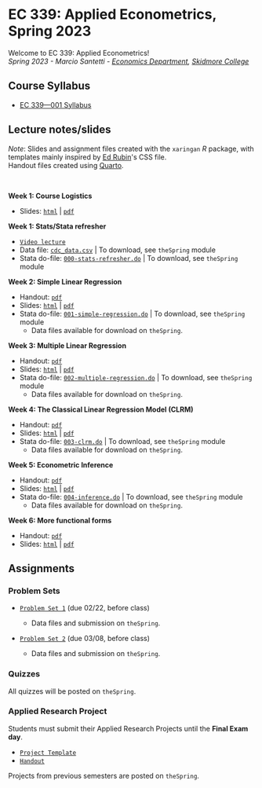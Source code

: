 # EC 339: Applied Econometrics, Spring 2023

Welcome to EC 339: Applied Econometrics!<br>
*Spring 2023 - Marcio Santetti - [Economics Department](https://www.skidmore.edu/economics/), [Skidmore College](https://www.skidmore.edu/)*


## Course Syllabus

- [EC 339&mdash;001 Syllabus](https://raw.githack.com/marciosantetti/ec339-sp23/main/syllabus/ec339-syllabus-sp23.pdf)


## Lecture notes/slides

*Note*: Slides and assignment files created with the `xaringan` *R* package, with templates mainly inspired by [Ed Rubin](https://github.com/edrubin)'s CSS file. <br>
Handout files created using [Quarto](https://quarto.org/).

<br>

**Week 1: Course Logistics**

  - Slides: [`html`](https://raw.githack.com/marciosantetti/ec339-sp23/main/lectures/000-logistics/000-course-logistics.html) | [`pdf`](https://raw.githack.com/marciosantetti/ec339-sp23/main/lectures/000-logistics/000-course-logistics.pdf)

**Week 1: Stats/Stata refresher**

  - [`Video lecture`](https://youtu.be/BRwqm6RdL0I)
  - Data file: [`cdc_data.csv`](https://raw.githack.com/marciosantetti/ec339-sp23/main/lectures/000-logistics/cdc_data.csv) | To download, see `theSpring` module
  - Stata do-file: [`000-stats-refresher.do`](https://github.com/marciosantetti/ec339-sp23/blob/main/lectures/000-logistics/000-stats-refresher.do) | To download, see `theSpring` module


 **Week 2: Simple Linear Regression**
 
  - Handout: [`pdf`](https://raw.githack.com/marciosantetti/ec339-sp23/main/lectures/001-simple-regression/simple-regression.pdf)
  - Slides: [`html`](https://raw.githack.com/marciosantetti/ec339-sp23/main/lectures/001-simple-regression/001-simple-regression.html) | [`pdf`](https://raw.githack.com/marciosantetti/ec339-sp23/main/lectures/001-simple-regression/001-simple-regression.pdf)
  - Stata do-file: [`001-simple-regression.do`](https://github.com/marciosantetti/ec339-sp23/blob/main/lectures/001-simple-regression/001-simple-regression.do) | To download, see `theSpring` module
    - Data files available for download on `theSpring`.

**Week 3: Multiple Linear Regression**

  - Handout: [`pdf`](https://raw.githack.com/marciosantetti/ec339-sp23/main/lectures/002-multiple-regression/multiple-regression.pdf)
  - Slides: [`html`](https://raw.githack.com/marciosantetti/ec339-sp23/main/lectures/002-multiple-regression/002-multiple-regression.html) | [`pdf`](https://raw.githack.com/marciosantetti/ec339-sp23/main/lectures/002-multiple-regression/002-multiple-regression.pdf)
  - Stata do-file: [`002-multiple-regression.do`](https://github.com/marciosantetti/ec339-sp23/blob/main/lectures/002-multiple-regression/002-multiple-regression.do) | To download, see `theSpring` module
    - Data files available for download on `theSpring`.
    
**Week 4: The Classical Linear Regression Model (CLRM)**

  - Handout: [`pdf`](https://raw.githack.com/marciosantetti/ec339-sp23/main/lectures/003-clrm/classical-model.pdf)
  - Slides: [`html`](https://raw.githack.com/marciosantetti/ec339-sp23/main/lectures/003-clrm/003-clrm.html) | [`pdf`](https://raw.githack.com/marciosantetti/ec339-sp23/main/lectures/003-clrm/003-clrm.pdf)
  - Stata do-file: [`003-clrm.do`](https://github.com/marciosantetti/ec339-sp23/blob/main/lectures/003-clrm/003-clrm.do) | To download, see `theSpring` module
    - Data files available for download on `theSpring`.
    
**Week 5: Econometric Inference**

  - Handout: [`pdf`](https://raw.githack.com/marciosantetti/ec339-sp23/main/lectures/004-inference/inference.pdf)
  - Slides: [`html`](https://raw.githack.com/marciosantetti/ec339-sp23/main/lectures/004-inference/004-inference.html) | [`pdf`](https://raw.githack.com/marciosantetti/ec339-sp23/main/lectures/004-inference/004-inference.pdf)
  - Stata do-file: [`004-inference.do`](https://github.com/marciosantetti/ec339-sp23/blob/main/lectures/004-inference/004-inference.do) | To download, see `theSpring` module
    - Data files available for download on `theSpring`.

**Week 6: More functional forms**

  - Handout: [`pdf`](https://raw.githack.com/marciosantetti/ec339-sp23/main/lectures/005-functional-forms/more-functional-forms.pdf)
  - Slides: [`html`](https://raw.githack.com/marciosantetti/ec339-sp23/main/lectures/005-functional-forms/005-functional-forms.html) | [`pdf`](https://raw.githack.com/marciosantetti/ec339-sp23/main/lectures/005-functional-forms/005-functional-forms.pdf)
    

## Assignments


### Problem Sets

- [`Problem Set 1`](https://raw.githack.com/marciosantetti/ec339-sp23/main/problem-sets/ps1-sp23.pdf) (due 02/22, before class)

  - Data files and submission on `theSpring`.
  
- [`Problem Set 2`](https://raw.githack.com/marciosantetti/ec339-sp23/main/problem-sets/ps2-sp23.pdf) (due 03/08, before class)

  - Data files and submission on `theSpring`.


### Quizzes

All quizzes will be posted on `theSpring`.



### Applied Research Project

 Students must submit their Applied Research Projects until the **Final Exam day**. 

  - [`Project Template`](https://raw.githack.com/marciosantetti/ec339-sp23/main/research-project/research-proj-template.pdf)
  - [`Handout`](https://raw.githack.com/marciosantetti/ec339-sp23/main/research-project/research-proj-handout.pdf)
  
 Projects from previous semesters are posted on `theSpring`.
 
